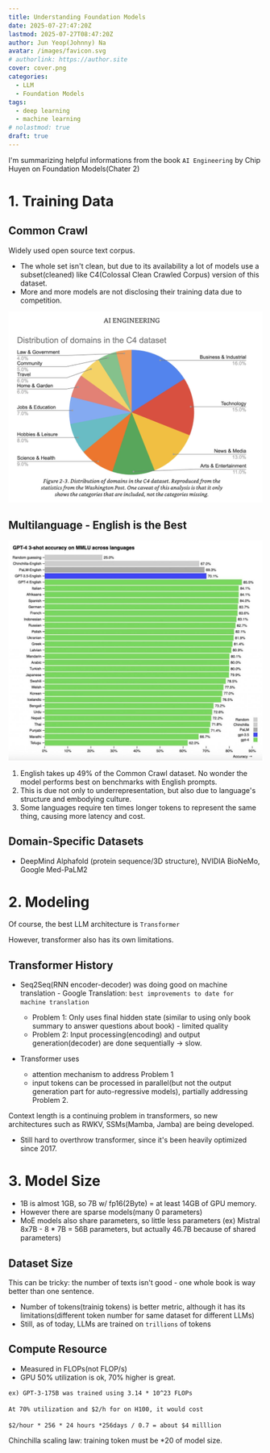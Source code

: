 ```yaml
---
title: Understanding Foundation Models
date: 2025-07-27:47:20Z
lastmod: 2025-07-27T08:47:20Z
author: Jun Yeop(Johnny) Na
avatar: /images/favicon.svg
# authorlink: https://author.site
cover: cover.png
categories:
  - LLM
  - Foundation Models
tags:
  - deep learning
  - machine learning
# nolastmod: true
draft: true
---
```


I'm summarizing helpful informations from the book `AI Engineering` by Chip Huyen on Foundation Models(Chater 2)

# 1. Training Data

## Common Crawl

Widely used open source text corpus.

- The whole set isn't clean, but due to its availability a lot of models use a subset(cleaned) like C4(Colossal Clean Crawled Corpus) version of this dataset.
- More and more models are not disclosing their training data due to competition.

![c4_domain](./c4_domain.png)

## Multilanguage - English is the Best

![english](./english.png)

1. English takes up 49% of the Common Crawl dataset. No wonder the model performs best on benchmarks with English prompts.
2. This is due not only to underrepresentation, but also due to language's structure and embodying culture.
3. Some languages require ten times longer tokens to represent the same thing, causing more latency and cost.

## Domain-Specific Datasets

- DeepMind Alphafold (protein sequence/3D structure), NVIDIA BioNeMo, Google Med-PaLM2

# 2. Modeling

Of course, the best LLM architecture is `Transformer`

However, transformer also has its own limitations.

## Transformer History

- Seq2Seq(RNN encoder-decoder) was doing good on machine translation - Google Translation: `best improvements to date for machine translation`

  - Problem 1: Only uses final hidden state (similar to using only book summary to answer questions about book) - limited quality
  - Problem 2: Input processing(encoding) and output generation(decoder) are done sequentially -> slow.

- Transformer uses
  - attention mechanism to address Problem 1
  - input tokens can be processed in parallel(but not the output generation part for auto-regressive models), partially addressing Problem 2.

Context length is a continuing problem in transformers, so new architectures such as RWKV, SSMs(Mamba, Jamba) are being developed.

- Still hard to overthrow transformer, since it's been heavily optimized since 2017.

# 3. Model Size

- 1B is almost 1GB, so 7B w/ fp16(2Byte) = at least 14GB of GPU memory.
- However there are sparse models(many 0 parameters)
- MoE models also share parameters, so little less parameters (ex) Mistral 8x7B - 8 \* 7B = 56B parameters, but actually 46.7B because of shared parameters)

## Dataset Size

This can be tricky: the number of texts isn't good - one whole book is way better than one sentence.

- Number of tokens(trainig tokens) is better metric, although it has its limitations(different token number for same dataset for different LLMs)
- Still, as of today, LLMs are trained on `trillions` of tokens

## Compute Resource

- Measured in FLOPs(not FLOP/s)
- GPU 50% utilization is ok, 70% higher is great.

```
ex) GPT-3-175B was trained using 3.14 * 10^23 FLOPs

At 70% utilization and $2/h for on H100, it would cost

$2/hour * 256 * 24 hours *256days / 0.7 = about $4 milllion
```

Chinchilla scaling law: training token must be \*20 of model size.
